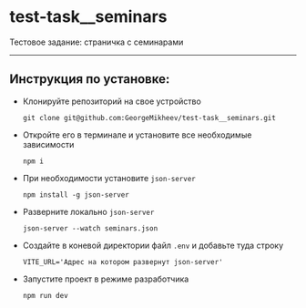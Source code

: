 # test-task__seminars
Тестовое задание: страничка с семинарами

___

## Инструкция по установке:

- Клонируйте репозиторий на свое устройство
    ```
    git clone git@github.com:GeorgeMikheev/test-task__seminars.git
    ```
- Откройте его в терминале и установите все необходимые зависимости
    ```
    npm i
    ```

- При необходимости установите `json-server`
  ```
  npm install -g json-server
  ```

- Разверните локально `json-server`
  ```
  json-server --watch seminars.json
  ```

- Создайте в коневой директории файл `.env` и добавьте туда строку
  ```
  VITE_URL='Адрес на котором развернут json-server'
  ```

- Запустите проект в режиме разработчика
  ```
  npm run dev
  ```
